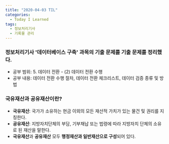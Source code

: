 ```yaml
---
title: "2020-04-03 TIL"
categories:
  - Today I Learned
tags:
  - 정보처리기사
  - 기록물 관리
---
```


### 정보처리기사 '데이터베이스 구축' 과목의 기출 문제를 기출 문제를 정리했다.
- 공부 범위: 5. 데이터 전환 - (2) 데이터 전환 수행
- 공부 내용: 데이터 전환 수행 절차, 데이터 전환 체크리스트, 데이터 검증 종류 및 방법

### 국유재산과 공유재산이란?
- **국유재산**: 국가가 소유하는 현금 이외의 모든 재산적 가치가 있는 물건 및 권리를 지칭한다.
- **공유재산**: 지방자치단체의 부담, 기부채납 또는 법령에 따라 지방자치 단체의 소유로 된 재산을 말한다.
- **국유재산**과 **공유재산** 모두 **행정재산과 일반재산으로 구성**되어 있다.
